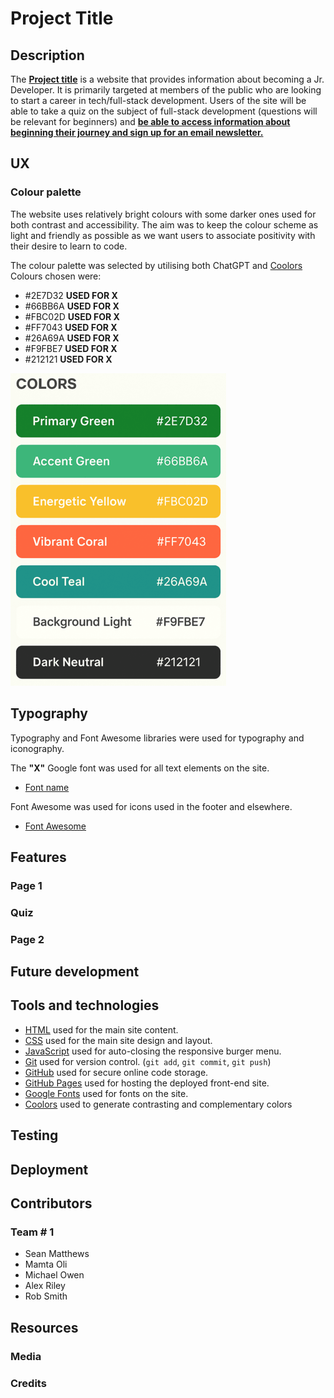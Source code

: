 # Project Title

## Description

The <u>**Project title**</u> is a website that provides information about becoming a Jr. Developer. It is primarily targeted at members of the public who are looking to start a career in tech/full-stack development. Users of the site will be able to take a quiz on the subject of full-stack development (questions will be relevant for beginners) and <u>**be able to access information about beginning their journey and sign up for an email newsletter.**</u>

## UX

### Colour palette

The website uses relatively bright colours with some darker ones used for both contrast and accessibility. The aim was to keep the colour scheme as light and friendly as possible as we want users to associate positivity with their desire to learn to code.

The colour palette was selected by utilising both ChatGPT and [Coolors](https://coolors.co/)
Colours chosen were:

- #2E7D32 **USED FOR X**
- #66BB6A **USED FOR X**
- #FBC02D **USED FOR X**
- #FF7043 **USED FOR X**
- #26A69A **USED FOR X**
- #F9FBE7 **USED FOR X**
- #212121 **USED FOR X**

![Colour Palette chosen](assets/images/readme/colours.png)

## Typography

Typography and Font Awesome libraries were used for typography and iconography.

The **"X"** Google font was used for all text elements on the site.

- [Font name](https://fonts.google.com/)

Font Awesome was used for icons used in the footer and elsewhere.

- [Font Awesome](https://fontawesome.com/)

## Features

### Page 1

### Quiz

### Page 2

## Future development

## Tools and technologies

- [HTML](https://en.wikipedia.org/wiki/HTML) used for the main site content.
- [CSS](https://en.wikipedia.org/wiki/CSS) used for the main site design and layout.
- [JavaScript](https://www.javascript.com/) used for auto-closing the responsive burger menu.
- [Git](https://git-scm.com) used for version control. (`git add`, `git commit`, `git push`)
- [GitHub](https://github.com) used for secure online code storage.
- [GitHub Pages](https://pages.github.com) used for hosting the deployed front-end site.
- [Google Fonts](https://fonts.google.com/) used for fonts on the site.
- [Coolors](https://coolors.co/) used to generate contrasting and complementary colors

## Testing

## Deployment

## Contributors

### Team # 1

- Sean Matthews
- Mamta Oli
- Michael Owen
- Alex Riley
- Rob Smith

## Resources

### Media

### Credits
